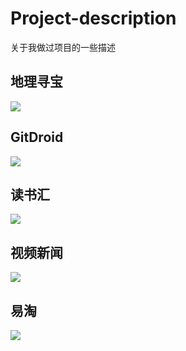 # Project-description
关于我做过项目的一些描述

## 地理寻宝

![](http://ovmzdfex7.bkt.clouddn.com/17-9-14/21797025.jpg)

## GitDroid

![](http://ovmzdfex7.bkt.clouddn.com/17-9-14/21797025.jpg)

## 读书汇

![](http://ovmzdfex7.bkt.clouddn.com/17-9-14/47595955.jpg)

## 视频新闻

![](http://ovmzdfex7.bkt.clouddn.com/17-9-14/31787225.jpg)

## 易淘

![](http://ovmzdfex7.bkt.clouddn.com/17-9-14/17079625.jpg)
